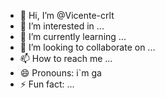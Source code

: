 - 👋 Hi, I’m @Vicente-crlt
- 👀 I’m interested in ...
- 🌱 I’m currently learning ...
- 💞️ I’m looking to collaborate on ...
- 📫 How to reach me ...
- 😄 Pronouns: i`m ga
- ⚡ Fun fact: ...

<!---
Vicente-crlt/Vicente-crlt is a ✨ special ✨ repository because its `README.md` (this file) appears on your GitHub profile.
You can click the Preview link to take a look at your changes.
--->
